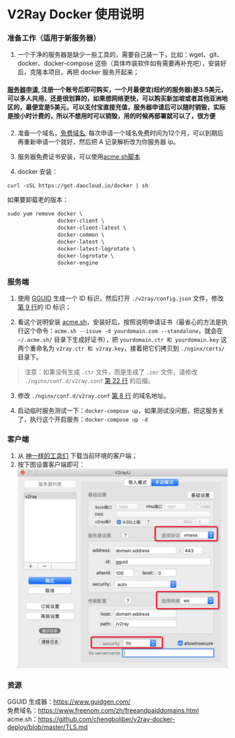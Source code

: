 # V2Ray Docker 使用说明

### 准备工作（适用于新服务器）
1. 一个干净的服务器是缺少一些工具的，需要自己装一下，比如：wget、git、docker、docker-compose 这些（具体咋装软件如有需要再补充吧），安装好后，克隆本项目，再把 docker 服务开起来；
#### <a href="[https://www.jianshu.com/u/7ecaba2d594c](https://www.vultr.com/?ref=7573170)" title="服务器申请">服务器申请</a>, 注册一个账号后即可购买，一个月最便宜(纽约的服务器)是3.5美元，可以多人共用，还是很划算的，如果想网络更快，可以购买新加坡或者其他亚洲地区的，最便宜是5美元，可以支付宝直接充值，服务器申请后可以随时销毁，实际是按小时计费的，所以不想用时可以销毁，用的时候再部署就可以了，很方便
  
2. 准备一个域名，[免费域名](https://my.freenom.com/clientarea.php), 每次申请一个域名免费时间为12个月，可以到期后再重新申请一个就好，然后把 A 记录解析改为你服务器 ip。

3. 服务器免费证书安装，可以使用[acme.sh脚本](https://github.com/chengboliber/v2ray-docker-deploy/blob/master/TLS.md)

4. docker 安装：
```
curl -sSL https://get.daocloud.io/docker | sh
```
 如果要卸载老的版本：
  ```
  sudo yum remove docker \
                  docker-client \
                  docker-client-latest \
                  docker-common \
                  docker-latest \
                  docker-latest-logrotate \
                  docker-logrotate \
                  docker-engine
  ```
 

### 服务端
1. 使用 [GGUID](https://www.guidgen.com/) 生成一个 ID 标识，然后打开 `./v2ray/config.json` 文件，修改[第 9 行](https://github.com/chengboliber/v2ray-docker-deploy/blob/master/v2ray/config.json#L9)的 ID 标识；

2. 看这个说明安装 [acme.sh](https://github.com/chengboliber/v2ray-docker-deploy/blob/master/TLS.md)，安装好后，按照说明申请证书（最省心的方法是执行这个命令：`acme.sh --issue -d yourdomain.com --standalone`，就会在 `~/.acme.sh/` 目录下生成好证书），把 `yourdomain.ctr 和 yourdomain.key` 这两个重命名为 `v2ray.ctr 和 v2ray.key`，接着把它们拷贝到 `./nginx/certs/` 目录下。

> 注意：如果没有生成 `.ctr` 文件，而是生成了 `.cer` 文件，请修改 `./nginx/conf.d/v2ray.conf` [第 22 行](https://github.com/chengboliber/v2ray-docker-deploy/blob/master/nginx/conf.d/v2ray.conf#L22) 的后缀。

3. 修改 `./nginx/conf.d/v2ray.conf` [第 8 行](https://github.com/chengboliber/v2ray-docker-deploy/blob/master/nginx/conf.d/v2ray.conf#L8) 的域名地址。

4. 启动临时服务测试一下：`docker-compose up`，如果测试没问题，把这服务关了，执行这个开启服务：`docker-compose up -d`


### 客户端
1. 从 [神一样的工具们](https://www.v2ray.com/awesome/tools.html) 下载当前环境的客户端；
2. 按下图设置客户端即可：
![](./images/client.png)


### 资源
GGUID 生成器：https://www.guidgen.com/  
免费域名：https://www.freenom.com/zh/freeandpaiddomains.html  
acme.sh：https://github.com/chengboliber/v2ray-docker-deploy/blob/master/TLS.md
